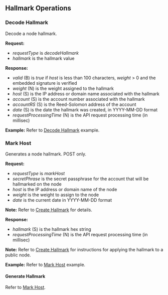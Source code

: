Hallmark Operations
----------------------

### Decode Hallmark

Decode a node hallmark.

**Request:**

*   _requestType_ is _decodeHallmark_
*   _hallmark_ is the hallmark value

**Response:**

*   _valid_ (B) is _true_ if _host_ is less than 100 characters, _weight_ > 0 and the embedded signature is verified
*   _weight_ (N) is the weight assigned to the hallmark
*   _host_ (S) is the IP address or domain name associated with the hallmark
*   _account_ (S) is the account number associated with the hallmark
*   _accountRS_ (S) is the Reed-Solomon address of the account
*   _date_ (S) is the date the hallmark was created, in YYYY-MM-DD format
*   _requestProcessingTime_ (N) is the API request processing time (in millisec)

**Example:** Refer to [Decode Hallmark](API_Examples.md#decode-hallmark "The Blue0x API Examples") example.

### Mark Host

Generates a node hallmark. POST only.

**Request:**

*   _requestType_ is _markHost_
*   _secretPhrase_ is the secret passphrase for the account that will be hallmarked on the node
*   _host_ is the IP address or domain name of the node
*   _weight_ is the weight to assign to the node
*   _date_ is the current date in YYYY-MM-DD format

**Note:** Refer to [Create Hallmark](https://nxtwiki.org/wiki/How-To:CreateHallmark "How-To:CreateHallmark") for details.

**Response:**

*   _hallmark_ (S) is the hallmark hex string
*   _requestProcessingTime_ (N) is the API request processing time (in millisec)

**Note:** Refer to [Create Hallmark](https://nxtwiki.org/wiki/How-To:CreateHallmark "How-To:CreateHallmark") for instructions for applying the hallmark to a public node.

**Example:** Refer to [Mark Host](API_Examples.md#mark-host "The Blue0x API Examples") example.

#### Generate Hallmark

Refer to [Mark Host](#mark-host "The Blue0x API").
